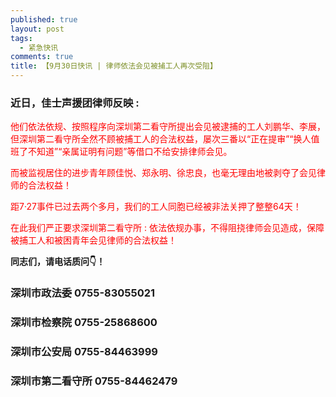 ```yaml
---
published: true
layout: post
tags:
  - 紧急快讯
comments: true
title: 【9月30日快讯 | 律师依法会见被捕工人再次受阻】
---
```



  
### 近日，佳士声援团律师反映 :
  
 

<font color= 'red'>
  
他们依法依规、按照程序向深圳第二看守所提出会见被逮捕的工人刘鹏华、李展，但深圳第二看守所全然不顾被捕工人的合法权益，屡次三番以“正在提审”“换人值班了不知道”“亲属证明有问题”等借口不给安排律师会见。
  

而被监视居住的进步青年顾佳悦、郑永明、徐忠良，也毫无理由地被剥夺了会见律师的合法权益！
  
 
距7·27事件已过去两个多月，我们的工人同胞已经被非法关押了整整64天！
 
在此我们严正要求深圳第二看守所 : 依法依规办事，不得阻挠律师会见造成，保障被捕工人和被困青年会见律师的合法权益！
  
  </font>

**同志们，请电话质问👇！**

### 深圳市政法委 0755-83055021
### 深圳市检察院 0755-25868600
### 深圳市公安局 0755-84463999
### 深圳市第二看守所 0755-84462479
